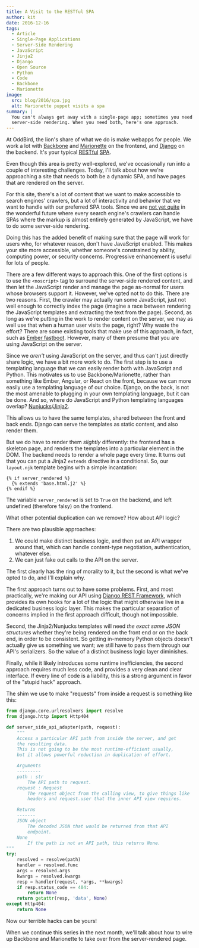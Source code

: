```yaml
---
title: A Visit to the RESTful SPA
author: kit
date: 2016-12-16
tags:
  - Article
  - Single-Page Applications
  - Server-Side Rendering
  - JavaScript
  - Jinja2
  - Django
  - Open Source
  - Python
  - Code
  - Backbone
  - Marionette
image:
  src: blog/2016/spa.jpg
  alt: Marionette puppet visits a spa
summary: |
  You can't always get away with a single-page app; sometimes you need
  server-side rendering. When you need both, here's one approach.
---
```


At OddBird, the lion's share of what we do is make webapps for people.
We work a lot with [Backbone] and [Marionette] on the frontend, and
[Django] on the backend. It's your typical [RESTful] [SPA].

Even though this area is pretty well-explored, we've occasionally run
into a couple of interesting challenges. Today, I'll talk about how
we're approaching a site that needs to both be a dynamic SPA, and have
pages that are rendered on the server.

For this site, there's a lot of content that we want to make accessible
to search engines' crawlers, but a lot of interactivity and behavior
that we want to handle with our preferred SPA tools. Since we are [not
yet quite] in the wonderful future where every search engine's crawlers
can handle SPAs where the markup is almost entirely generated by
JavaScript, we have to do some server-side rendering.

Doing this has the added benefit of making sure that the page will work
for users who, for whatever reason, don't have JavaScript enabled. This
makes your site more accessible, whether someone's constrained by
ability, computing power, or security concerns. Progressive enhancement
is useful for lots of people.

There are a few different ways to approach this. One of the first
options is to use the `<noscript>` tag to surround the server-side
rendered content, and then let the JavaScript render and manage the page
as-normal for users whose browsers support it. However, we've opted not
to do this. There are two reasons. First, the crawler may actually run
some JavaScript, just not well enough to correctly index the page
(imagine a race between rendering the JavaScript templates and
extracting the text from the page). Second, as long as we're putting in
the work to render content on the server, we may as well use that when a
human user visits the page, right? Why waste the effort? There are some
existing tools that make use of this approach, in fact, such as [Ember
fastboot]. However, many of them presume that you are using JavaScript
on the server.

Since we *aren't* using JavaScript on the server, and thus can't just
directly share logic, we have a bit more work to do. The first step is
to use a templating language that we can easily render both with
JavaScript and Python. This motivates us to use Backbone/Marionette,
rather than something like Ember, Angular, or React on the front,
because we can more easily use a templating language of our choice.
Django, on the back, is not the most amenable to plugging in your own
templating language, but it can be done. And so, where do JavaScript and
Python templating languages overlap? [Nunjucks]/[Jinja2].

This allows us to have the same templates, shared between the front and
back ends. Django can serve the templates as static content, and also
render them.

But we do have to render them *slightly* differently: the frontend has a
skeleton page, and renders the templates into a particular element in
the DOM. The backend needs to render a whole page every time. It turns
out that you can put a Jinja2 `extends` directive in a conditional. So,
our `layout.njk` template begins with a simple incantation:

```django
{​% if server_rendered %}
  {​% extends 'base.html.j2' %}
{​% endif %}
```

The variable `server_rendered` is set to `True` on the backend, and left
undefined (therefore falsy) on the frontend.

What other potential duplication can we remove? How about API logic?

There are two plausible approaches:

1.  We could make distinct business logic, and then put an API wrapper
    around that, which can handle content-type negotiation,
    authentication, whatever else.
2.  We can just fake out calls to the API on the server.

The first clearly has the ring of morality to it, but the second is what
we've opted to do, and I'll explain why.

The first approach turns out to have some problems. First, and most
practically, we're making our API using [Django REST Framework], which
provides its own hooks for a lot of the logic that might otherwise live
in a dedicated business logic layer. This makes the particular
separation of concerns implied in the first approach difficult, though
not impossible.

Second, the Jinja2/Nunjucks templates will need *the exact same JSON
structures* whether they're being rendered on the front end or on the
back end, in order to be consistent. So getting in-memory Python objects
doesn't actually give us something we want; we still have to pass them
through our API's serializers. So the value of a distinct business logic
layer diminishes.

Finally, while it likely introduces some runtime inefficiencies, the
second approach requires much less code, and provides a very clean and
clear interface. If every line of code is a liability, this is a strong
argument in favor of the "stupid hack" approach.

The shim we use to make "requests" from inside a request is something
like this:

```python
from django.core.urlresolvers import resolve
from django.http import Http404

def server_side_api_adapter(path, request):
    """
    Access a particular API path from inside the server, and get
    the resulting data.
    This is not going to be the most runtime-efficient usually,
    but it allows powerful reduction in duplication of effort.

    Arguments
    ---------
    path : str
        The API path to request.
    request : Request
        The request object from the calling view, to give things like
        headers and request.user that the inner API view requires.

    Returns
    -------
    JSON object
        The decoded JSON that would be returned from that API
        endpoint.
    None
        If the path is not an API path, this returns None.
"""
try:
    resolved = resolve(path)
    handler = resolved.func
    args = resolved.args
    kwargs = resolved.kwargs
    resp = handler(request, *args, **kwargs)
    if resp.status_code == 404:
        return None
    return getattr(resp, 'data', None)
except Http404:
    return None
```

Now our terrible hacks can be yours!

When we continue this series in the next month, we'll talk about how to
wire up Backbone and Marionette to take over from the server-rendered
page.

[Backbone]: http://backbonejs.org/
[Marionette]: http://marionettejs.com/
[Django]: https://www.djangoproject.com/
[RESTful]: https://en.wikipedia.org/wiki/Representational_state_transfer
[SPA]: https://en.wikipedia.org/wiki/Single-page_application
[not yet quite]: https://allotment.digital/learn/technical-seo/advanced-concepts/angularjs-seo/
[Ember fastboot]: https://www.ember-fastboot.com/
[Nunjucks]: https://mozilla.github.io/nunjucks/
[Jinja2]: http://jinja.pocoo.org/docs/dev/
[Django REST Framework]: http://www.django-rest-framework.org/
